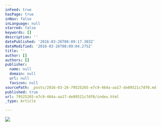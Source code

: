 ```yaml
---
inFeed: true
hasPage: true
inNav: false
inLanguage: null
starred: false
keywords: []
description: ''
datePublished: '2016-03-26T08:09:17.303Z'
dateModified: '2016-03-26T08:09:04.275Z'
title: ''
author: []
authors: []
publisher:
  name: null
  domain: null
  url: null
  favicon: null
sourcePath: _posts/2016-03-26-79525265-e7c9-464a-aa17-de89521c7df0.md
published: true
url: 79525265-e7c9-464a-aa17-de89521c7df0/index.html
_type: Article

---
```

![](https://the-grid-user-content.s3-us-west-2.amazonaws.com/46dcb0bb-1bba-4f46-bfb7-7c4f301734c1.jpg)
